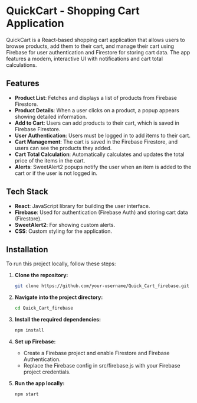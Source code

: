 # QuickCart - Shopping Cart Application

QuickCart is a React-based shopping cart application that allows users to browse products, add them to their cart, and manage their cart using Firebase for user authentication and Firestore for storing cart data. The app features a modern, interactive UI with notifications and cart total calculations.

## Features

- **Product List**: Fetches and displays a list of products from Firebase Firestore.
- **Product Details**: When a user clicks on a product, a popup appears showing detailed information.
- **Add to Cart**: Users can add products to their cart, which is saved in Firebase Firestore.
- **User Authentication**: Users must be logged in to add items to their cart.
- **Cart Management**: The cart is saved in the Firebase Firestore, and users can see the products they added.
- **Cart Total Calculation**: Automatically calculates and updates the total price of the items in the cart.
- **Alerts**: SweetAlert2 popups notify the user when an item is added to the cart or if the user is not logged in.

## Tech Stack

- **React**: JavaScript library for building the user interface.
- **Firebase**: Used for authentication (Firebase Auth) and storing cart data (Firestore).
- **SweetAlert2**: For showing custom alerts.
- **CSS**: Custom styling for the application.

## Installation

To run this project locally, follow these steps:

1. **Clone the repository:**
   ```bash
   git clone https://github.com/your-username/Quick_Cart_firebase.git
   
2. **Navigate into the project directory:**
   ```bash
   cd Quick_Cart_firebase
   
3. **Install the required dependencies:**
   ```bash
   npm install

4. **Set up Firebase:**
   - Create a Firebase project and enable Firestore and Firebase Authentication.
   - Replace the Firebase config in src/firebase.js with your Firebase project credentials.
     
5. **Run the app locally:**
   ```bash
   npm start

  
